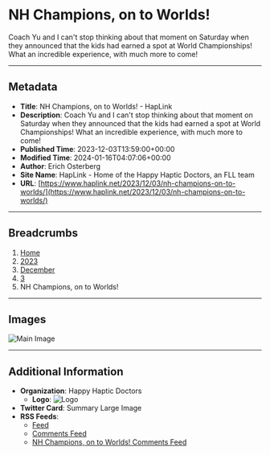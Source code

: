 # NH Champions, on to Worlds!

Coach Yu and I can't stop thinking about that moment on Saturday when they announced that the kids had earned a spot at World Championships! What an incredible experience, with much more to come!

---

## Metadata

- **Title**: NH Champions, on to Worlds! - HapLink
- **Description**: Coach Yu and I can't stop thinking about that moment on Saturday when they announced that the kids had earned a spot at World Championships! What an incredible experience, with much more to come!
- **Published Time**: 2023-12-03T13:59:00+00:00
- **Modified Time**: 2024-01-16T04:07:06+00:00
- **Author**: Erich Osterberg
- **Site Name**: HapLink - Home of the Happy Haptic Doctors, an FLL team
- **URL**: [https://www.haplink.net/2023/12/03/nh-champions-on-to-worlds/](https://www.haplink.net/2023/12/03/nh-champions-on-to-worlds/)

---

## Breadcrumbs

1. [Home](https://www.haplink.net/)
2. [2023](https://www.haplink.net/2023/)
3. [December](https://www.haplink.net/2023/12/)
4. [3](https://www.haplink.net/2023/12/03/)
5. NH Champions, on to Worlds!

---

## Images

![Main Image](https://www.haplink.net/wp-content/uploads/2023/12/Frame-15-01-2024-09-58-35.jpg)

---

## Additional Information

- **Organization**: Happy Haptic Doctors
  - **Logo**: ![Logo](https://www.haplink.net/wp-content/uploads/2024/01/Screenshot-2024-01-15-at-7.23.35 PM.png)
- **Twitter Card**: Summary Large Image
- **RSS Feeds**:
  - [Feed](../../../../feed/index.html)
  - [Comments Feed](../../../../comments/feed/index.html)
  - [NH Champions, on to Worlds! Comments Feed](feed/index.html)